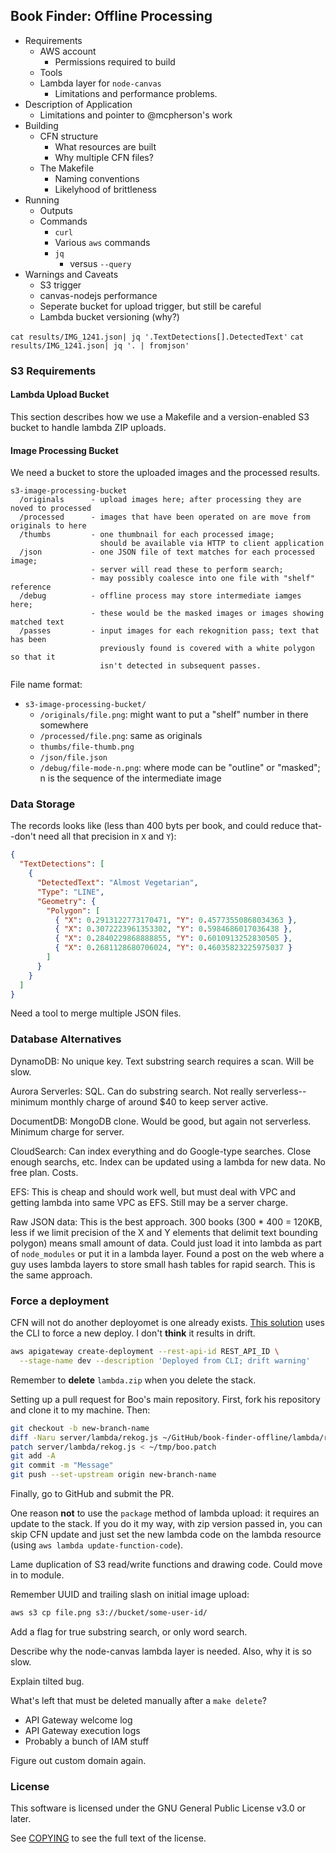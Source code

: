 ## Book Finder: Offline Processing

- Requirements
  - AWS account
    - Permissions required to build
  - Tools
  - Lambda layer for `node-canvas`
    - Limitations and performance problems.
- Description of Application
  - Limitations and pointer to @mcpherson's work
- Building
  - CFN structure
    - What resources are built
    - Why multiple CFN files?
  - The Makefile
    - Naming conventions
    - Likelyhood of brittleness
- Running
  - Outputs
  - Commands
    - `curl`
    - Various `aws` commands
    - `jq`
      - versus `--query`
- Warnings and Caveats
  - S3 trigger
  - canvas-nodejs performance
  - Seperate bucket for upload trigger, but still be careful
  - Lambda bucket versioning (why?)

`cat results/IMG_1241.json| jq '.TextDetections[].DetectedText'`
`cat results/IMG_1241.json| jq '. | fromjson'`

### S3 Requirements

#### Lambda Upload Bucket

This section describes how we use a Makefile and a version-enabled S3 bucket to
handle lambda ZIP uploads.

#### Image Processing Bucket

We need a bucket to store the uploaded images and the processed results.

```
s3-image-processing-bucket
  /originals      - upload images here; after processing they are noved to processed
  /processed      - images that have been operated on are move from originals to here
  /thumbs         - one thumbnail for each processed image;
                    should be available via HTTP to client application
  /json           - one JSON file of text matches for each processed image;
                  - server will read these to perform search;
                  - may possibly coalesce into one file with "shelf" reference
  /debug          - offline process may store intermediate iamges here;
                  - these would be the masked images or images showing matched text
  /passes         - input images for each rekognition pass; text that has been
                    previously found is covered with a white polygon so that it
                    isn't detected in subsequent passes.
```

File name format:

- `s3-image-processing-bucket/`
  - `/originals/file.png`: might want to put a "shelf" number in there somewhere
  - `/processed/file.png`: same as originals
  - `thumbs/file-thumb.png`
  - `/json/file.json`
  - `/debug/file-mode-n.png`: where mode can be "outline" or "masked"; n is the sequence of the intermediate image

### Data Storage

The records looks like (less than 400 byts per book, and could reduce that--don't need
all that precision in `X` and `Y`):

```json
{
  "TextDetections": [
    {
      "DetectedText": "Almost Vegetarian",
      "Type": "LINE",
      "Geometry": {
        "Polygon": [
          { "X": 0.2913122773170471, "Y": 0.45773550868034363 },
          { "X": 0.3072223961353302, "Y": 0.5984686017036438 },
          { "X": 0.2840229868888855, "Y": 0.6010913252830505 },
          { "X": 0.2681128680706024, "Y": 0.46035823225975037 }
        ]
      }
    }
  ]
}
```

Need a tool to merge multiple JSON files.

### Database Alternatives

DynamoDB: No unique key. Text substring search requires a scan. Will be slow.

Aurora Serverles: SQL. Can do substring search. Not really serverless--minimum monthly charge
of around $40 to keep server active.

DocumentDB: MongoDB clone. Would be good, but again not serverless. Minimum charge for server.

CloudSearch: Can index everything and do Google-type searches. Close enough searchs, etc.
Index can be updated using a lambda for new data. No free plan. Costs.

EFS: This is cheap and should work well, but must deal with VPC and getting lambda into same
VPC as EFS. Still may be a server charge.

Raw JSON data: This is the best approach. 300 books (300 \* 400 = 120KB, less if we limit
precision of the X and Y elements that delimit text bounding polygon)
means small amount of data. Could just
load it into lambda as part of `node_modules` or put it in a lambda layer. Found a post
on the web where a guy uses lambda layers to store small hash tables for rapid search.
This is the same approach.

### Force a deployment

CFN will not do another deployomet is one already exists. [This solution](https://stackoverflow.com/a/60558544) uses the CLI to force a new deploy. I don't **think** it results in drift.

```sh
aws apigateway create-deployment --rest-api-id REST_API_ID \
  --stage-name dev --description 'Deployed from CLI; drift warning'
```

Remember to **delete** `lambda.zip` when you delete the stack.

Setting up a pull request for Boo's main repository. First, fork his repository and clone it to my machine. Then:

```sh
git checkout -b new-branch-name
diff -Naru server/lambda/rekog.js ~/GitHub/book-finder-offline/lambda/rekog.js > ~/tmp/boo.patch
patch server/lambda/rekog.js < ~/tmp/boo.patch
git add -A
git commit -m "Message"
git push --set-upstream origin new-branch-name
```

Finally, go to GitHub and submit the PR.

One reason **not** to use the `package` method of lambda upload: it requires an update to the stack. If you do it my way, with zip version passed in, you can skip CFN update and just set the new lambda code on the lambda resource (using `aws lambda update-function-code`).

Lame duplication of S3 read/write functions and drawing code. Could move in to module.

Remember UUID and trailing slash on initial image upload:

```sh
aws s3 cp file.png s3://bucket/some-user-id/
```

Add a flag for true substring search, or only word search.

Describe why the node-canvas lambda layer is needed. Also, why it is so slow.

Explain tilted bug.

What's left that must be deleted manually after a `make delete`?

- API Gateway welcome log
- API Gateway execution logs
- Probably a bunch of IAM stuff

Figure out custom domain again.

### License

This software is licensed under the GNU General Public License v3.0 or later.

See [COPYING](https://github.com/LosAlamosAl/book-finder-offline/blob/main/COPYING) to see the full text of the license.
